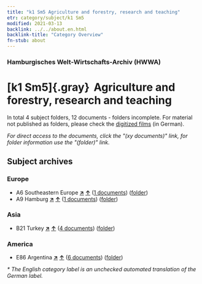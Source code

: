 ```yaml
---
title: "k1 Sm5 Agriculture and forestry, research and teaching"
etr: category/subject/k1 Sm5
modified: 2021-03-13
backlink: ../../about.en.html
backlink-title: "Category Overview"
fn-stub: about
---
```


### Hamburgisches Welt-Wirtschafts-Archiv (HWWA)
# [k1 Sm5]{.gray}&#8201; Agriculture and forestry, research and teaching&#160; 





In total 4 subject folders, 12 documents - folders incomplete.
For material not published as folders, please check the [digitized films](/film/h1_sh) (in German).

_For direct access to the documents, click the "(xy documents)" link, for folder information use the "(folder)" link._

## Subject archives



### Europe

- A6 Southeastern Europe [**&nearr;**](../../../geo/i/140900/about.en.html "Southeastern Europe (all folders)") [**&uarr;**](../../../geo/about.en.html#A6 "Country category system") (<a href="https://pm20.zbw.eu/dfgview/sh/140900,144725" title="about: Southeastern Europe : Agriculture and forestry, research and teaching" target="_blank">1 documents</a>) ([folder](http://purl.org/pressemappe20/folder/sh/140900,144725))
- A9 Hamburg [**&nearr;**](../../../geo/i/140905/about.en.html "Hamburg (all folders)") [**&uarr;**](../../../geo/about.en.html#A9 "Country category system") (<a href="https://pm20.zbw.eu/dfgview/sh/140905,144725" title="about: Hamburg : Agriculture and forestry, research and teaching" target="_blank">1 documents</a>) ([folder](http://purl.org/pressemappe20/folder/sh/140905,144725))

### Asia

- B21 Turkey [**&nearr;**](../../../geo/i/141111/about.en.html "Turkey (all folders)") [**&uarr;**](../../../geo/about.en.html#B21 "Country category system") (<a href="https://pm20.zbw.eu/dfgview/sh/141111,144725" title="about: Turkey : Agriculture and forestry, research and teaching" target="_blank">4 documents</a>) ([folder](http://purl.org/pressemappe20/folder/sh/141111,144725))

### America

- E86 Argentina [**&nearr;**](../../../geo/i/141692/about.en.html "Argentina (all folders)") [**&uarr;**](../../../geo/about.en.html#E86 "Country category system") (<a href="https://pm20.zbw.eu/dfgview/sh/141692,144725" title="about: Argentina : Agriculture and forestry, research and teaching" target="_blank">6 documents</a>) ([folder](http://purl.org/pressemappe20/folder/sh/141692,144725))


_* The English category label is an unchecked automated translation of the German label._

